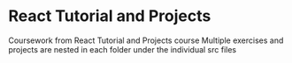 # React Tutorial and Projects
Coursework from React Tutorial and Projects course
Multiple exercises and projects are nested in each folder under the individual src files
